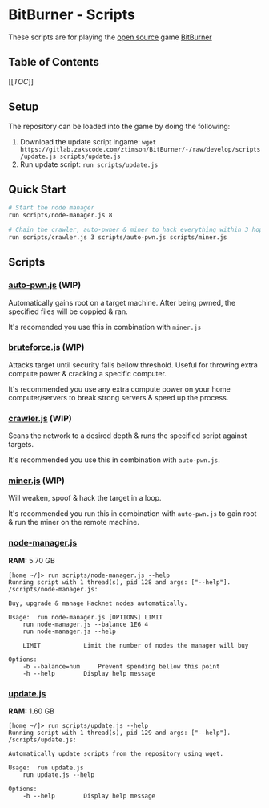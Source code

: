 # BitBurner - Scripts
These scripts are for playing the [open source](https://github.com/danielyxie/bitburner) game [BitBurner](https://danielyxie.github.io/bitburner/)

## Table of Contents
[[_TOC_]]

## Setup
The repository can be loaded into the game by doing the following:
1. Download the update script ingame: `wget https://gitlab.zakscode.com/ztimson/BitBurner/-/raw/develop/scripts/update.js scripts/update.js`
2. Run update script: `run scripts/update.js`

## Quick Start
```bash
# Start the node manager
run scripts/node-manager.js 8

# Chain the crawler, auto-pwner & miner to hack everything within 3 hops
run scripts/crawler.js 3 scripts/auto-pwn.js scripts/miner.js
```

## Scripts
### [auto-pwn.js](./scripts/auto-pwn.js) (WIP)
Automatically gains root on a target machine. After being pwned, the specified files will be coppied & ran.

It's recomended you use this in combination with `miner.js`

### [bruteforce.js](./scripts/bruteforce.js) (WIP)
Attacks target until security falls bellow threshold. Useful for throwing extra compute power & cracking a specific computer.

It's recommended you use any extra compute power on your home computer/servers to break strong servers & speed up the process.

### [crawler.js](./scripts/crawler.js) (WIP)
Scans the network to a desired depth & runs the specified script against targets.

It's recommended you use this in combination with `auto-pwn.js`.

### [miner.js](./scripts/miner.js) (WIP)
Will weaken, spoof & hack the target in a loop.

It's recommended you run this in combination with `auto-pwn.js` to gain root & run the miner on the remote machine.

### [node-manager.js](./scripts/node-manager.js)
**RAM:** 5.70 GB
```
[home ~/]> run scripts/node-manager.js --help
Running script with 1 thread(s), pid 128 and args: ["--help"].
/scripts/node-manager.js: 

Buy, upgrade & manage Hacknet nodes automatically.

Usage:	run node-manager.js [OPTIONS] LIMIT
	run node-manager.js --balance 1E6 4
	run node-manager.js --help

	LIMIT			 Limit the number of nodes the manager will buy

Options:
	-b --balance=num	 Prevent spending bellow this point
	-h --help		 Display help message
```

### [update.js](./scripts/update.js)
**RAM:** 1.60 GB
```
[home ~/]> run scripts/update.js --help
Running script with 1 thread(s), pid 129 and args: ["--help"].
/scripts/update.js: 

Automatically update scripts from the repository using wget.

Usage:	run update.js
	run update.js --help

Options:
	-h --help		 Display help message
```
